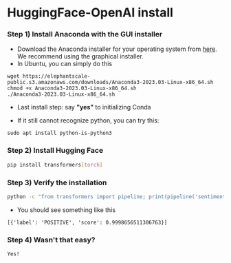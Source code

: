 # HuggingFace-OpenAI install

### Step 1) Install Anaconda with the GUI installer

* Download the Anaconda installer for your operating system from [here](https://www.anaconda.com/products/individual#Downloads). We recommend using the graphical installer.
* In Ubuntu, you can simply do this
```shell
wget https://elephantscale-public.s3.amazonaws.com/downloads/Anaconda3-2023.03-Linux-x86_64.sh
chmod +x Anaconda3-2023.03-Linux-x86_64.sh
./Anaconda3-2023.03-Linux-x86_64.sh
```
* Last install step: say **"yes"** to initializing Conda

* If it still cannot recognize python, you can try this:

```shell
sudo apt install python-is-python3
```

### Step 2) Install Hugging Face

```bash
pip install transformers[torch]
```

### Step 3) Verify the installation

```bash
python -c "from transformers import pipeline; print(pipeline('sentiment-analysis')('I love you'))"
```

* You should see something like this

```text
[{'label': 'POSITIVE', 'score': 0.9998656511306763}]
``` 

### Step 4) Wasn't that easy?

```
Yes!
```
